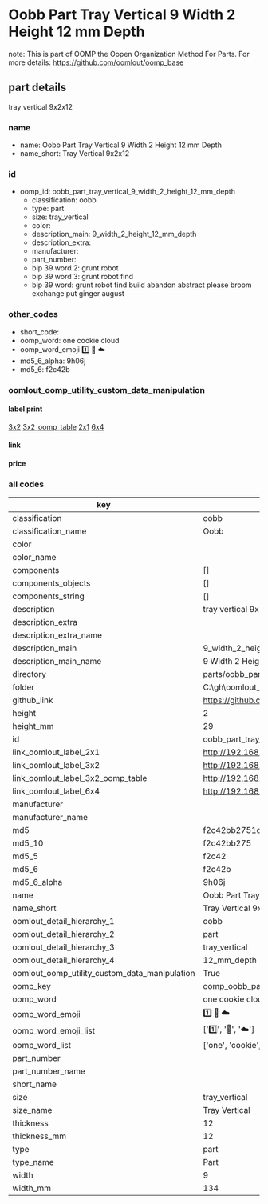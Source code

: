 # Oobb Part Tray Vertical 9 Width 2 Height 12 mm Depth  

note: This is part of OOMP the Oopen Organization Method For Parts. For more details: https://github.com/oomlout/oomp_base

##  part details
  



tray vertical 9x2x12



### name
* name: Oobb Part Tray Vertical 9 Width 2 Height 12 mm Depth
* name_short: Tray Vertical 9x2x12 
### id
* oomp_id: oobb_part_tray_vertical_9_width_2_height_12_mm_depth
  * classification: oobb
  * type: part
  * size: tray_vertical
  * color: 
  * description_main: 9_width_2_height_12_mm_depth
  * description_extra: 
  * manufacturer: 
  * part_number: 
  * bip 39 word 2: grunt robot
  * bip 39 word 3: grunt robot find
  * bip 39 word: grunt robot find build abandon abstract please broom exchange put ginger august

### other_codes
* short_code: 
* oomp_word: one cookie cloud
* oomp_word_emoji :one: :cookie: :cloud:
* md5_6_alpha: 9h06j
* md5_6: f2c42b






### oomlout_oomp_utility_custom_data_manipulation
#### label print
[3x2](http://192.168.1.245:1112/?label=oomp%209h06j)
[3x2_oomp_table](http://192.168.1.108:1112/?label=oomp%209h06j)
[2x1](http://192.168.1.242:1112/?label=oomp%209h06j)
[6x4](http://192.168.1.55:1112/?label=oomp%209h06j)    

#### link

                              

#### price







### all codes 
| key | value |  
| --- | --- |  
| classification | oobb |  
| classification_name | Oobb |  
| color |  |  
| color_name |  |  
| components | [] |  
| components_objects | [] |  
| components_string | [] |  
| description | tray vertical 9x2x12 |  
| description_extra |  |  
| description_extra_name |  |  
| description_main | 9_width_2_height_12_mm_depth |  
| description_main_name | 9 Width 2 Height 12 mm Depth |  
| directory | parts/oobb_part_tray_vertical_9_width_2_height_12_mm_depth |  
| folder | C:\gh\oomlout_oobb_version_4_generated_parts\parts\oobb_part_tray_vertical_9_width_2_height_12_mm_depth |  
| github_link | https://github.com/oomlout/oomlout_oomp_part_src/tree/main/parts/oobb_part_tray_vertical_9_width_2_height_12_mm_depth |  
| height | 2 |  
| height_mm | 29 |  
| id | oobb_part_tray_vertical_9_width_2_height_12_mm_depth |  
| link_oomlout_label_2x1 | http://192.168.1.242:1112/?label=oomp%209h06j |  
| link_oomlout_label_3x2 | http://192.168.1.245:1112/?label=oomp%209h06j |  
| link_oomlout_label_3x2_oomp_table | http://192.168.1.108:1112/?label=oomp%209h06j |  
| link_oomlout_label_6x4 | http://192.168.1.55:1112/?label=oomp%209h06j |  
| manufacturer |  |  
| manufacturer_name |  |  
| md5 | f2c42bb2751cd4cc038001dcad6ecb39 |  
| md5_10 | f2c42bb275 |  
| md5_5 | f2c42 |  
| md5_6 | f2c42b |  
| md5_6_alpha | 9h06j |  
| name | Oobb Part Tray Vertical 9 Width 2 Height 12 mm Depth |  
| name_short | Tray Vertical 9x2x12  |  
| oomlout_detail_hierarchy_1 | oobb |  
| oomlout_detail_hierarchy_2 | part |  
| oomlout_detail_hierarchy_3 | tray_vertical |  
| oomlout_detail_hierarchy_4 | 12_mm_depth |  
| oomlout_oomp_utility_custom_data_manipulation | True |  
| oomp_key | oomp_oobb_part_tray_vertical_9_width_2_height_12_mm_depth |  
| oomp_word | one cookie cloud |  
| oomp_word_emoji | :one: :cookie: :cloud: |  
| oomp_word_emoji_list | [':one:', ':cookie:', ':cloud:'] |  
| oomp_word_list | ['one', 'cookie', 'cloud'] |  
| part_number |  |  
| part_number_name |  |  
| short_name |  |  
| size | tray_vertical |  
| size_name | Tray Vertical |  
| thickness | 12 |  
| thickness_mm | 12 |  
| type | part |  
| type_name | Part |  
| width | 9 |  
| width_mm | 134 |  
